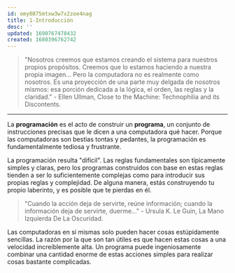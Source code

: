 ```yaml
---
id: omy0875mtxw3w7x2zoe4nag
title: 1-Introducción
desc: ''
updated: 1690767478432
created: 1680396762742
---
```


> "Nosotros creemos que estamos creando el sistema para nuestros propios propósitos. Creemos que lo estamos haciendo a nuestra propia imagen... Pero la computadora no es realmente como nosotros. Es una proyección de una parte muy delgada de nosotros mismos: esa porción dedicada a la lógica, el orden, las reglas y la claridad." - Ellen Ullman, Close to the Machine: Technophilia and its Discontents.

---

La **programación** es el acto de construir un **programa**, un conjunto de instrucciones precisas que le dicen a una computadora qué hacer. Porque las computadoras son bestias tontas y pedantes, la programación es fundamentalmente tediosa y frustrante.

La programación resulta "difícil". Las reglas fundamentales son típicamente simples y claras, pero los programas construidos con base en estas reglas tienden a ser lo suficientemente complejas como para introducir sus propias reglas y complejidad. De alguna manera, estás construyendo tu propio laberinto, y es posible que te pierdas en él.

> "Cuando la acción deja de servirte, reúne información; cuando la información deja de servirte, duerme…" - Ursula K. Le Guin, La Mano Izquierda De La Oscuridad.

Las computadoras en sí mismas solo pueden hacer cosas estúpidamente sencillas. La razón por la que son tan útiles es que hacen estas cosas a una velocidad increíblemente alta. Un programa puede ingeniosamente combinar una cantidad enorme de estas acciones simples para realizar cosas bastante complicadas.
